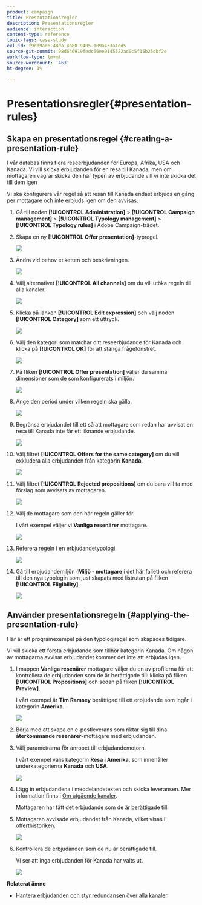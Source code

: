 ```yaml
---
product: campaign
title: Presentationsregler
description: Presentationsregler
audience: interaction
content-type: reference
topic-tags: case-study
exl-id: f9dd9ad6-48da-4a80-9405-109a433a1ed5
source-git-commit: 98d646919fedc66ee9145522ad0c5f15b25dbf2e
workflow-type: tm+mt
source-wordcount: '463'
ht-degree: 1%

---
```


# Presentationsregler{#presentation-rules}

## Skapa en presentationsregel {#creating-a-presentation-rule}

I vår databas finns flera reseerbjudanden för Europa, Afrika, USA och Kanada. Vi vill skicka erbjudanden för en resa till Kanada, men om mottagaren vägrar skicka den här typen av erbjudande vill vi inte skicka det till dem igen

Vi ska konfigurera vår regel så att resan till Kanada endast erbjuds en gång per mottagare och inte erbjuds igen om den avvisas.

1. Gå till noden **[!UICONTROL Administration]** > **[!UICONTROL Campaign management]** > **[!UICONTROL Typology management]** > **[!UICONTROL Typology rules]** i Adobe Campaign-trädet.
1. Skapa en ny **[!UICONTROL Offer presentation]**-typregel.

   ![](assets/offer_typology_example_001.png)

1. Ändra vid behov etiketten och beskrivningen.

   ![](assets/offer_typology_example_002.png)

1. Välj alternativet **[!UICONTROL All channels]** om du vill utöka regeln till alla kanaler.

   ![](assets/offer_typology_example_003.png)

1. Klicka på länken **[!UICONTROL Edit expression]** och välj noden **[!UICONTROL Category]** som ett uttryck.

   ![](assets/offer_typology_example_004.png)

1. Välj den kategori som matchar ditt reseerbjudande för Kanada och klicka på **[!UICONTROL OK]** för att stänga frågefönstret.

   ![](assets/offer_typology_example_005.png)

1. På fliken **[!UICONTROL Offer presentation]** väljer du samma dimensioner som de som konfigurerats i miljön.

   ![](assets/offer_typology_example_006.png)

1. Ange den period under vilken regeln ska gälla.

   ![](assets/offer_typology_example_007.png)

1. Begränsa erbjudandet till ett så att mottagare som redan har avvisat en resa till Kanada inte får ett liknande erbjudande.

   ![](assets/offer_typology_example_008.png)

1. Välj filtret **[!UICONTROL Offers for the same category]** om du vill exkludera alla erbjudanden från kategorin **Kanada**.

   ![](assets/offer_typology_example_020.png)

1. Välj filtret **[!UICONTROL Rejected propositions]** om du bara vill ta med förslag som avvisats av mottagaren.

   ![](assets/offer_typology_example_021.png)

1. Välj de mottagare som den här regeln gäller för.

   I vårt exempel väljer vi **Vanliga resenärer** mottagare.

   ![](assets/offer_typology_example_009.png)

1. Referera regeln i en erbjudandetypologi.

   ![](assets/offer_typology_example_013.png)

1. Gå till erbjudandemiljön (**Miljö - mottagare** i det här fallet) och referera till den nya typologin som just skapats med listrutan på fliken **[!UICONTROL Eligibility]**.

   ![](assets/offer_typology_example_014.png)

## Använder presentationsregeln {#applying-the-presentation-rule}

Här är ett programexempel på den typologiregel som skapades tidigare.

Vi vill skicka ett första erbjudande som tillhör kategorin Kanada. Om någon av mottagarna avvisar erbjudandet kommer det inte att erbjudas igen.

1. I mappen **Vanliga resenärer** mottagare väljer du en av profilerna för att kontrollera de erbjudanden som de är berättigade till: klicka på fliken **[!UICONTROL Propositions]** och sedan på fliken **[!UICONTROL Preview]**.

   I vårt exempel är **Tim Ramsey** berättigad till ett erbjudande som ingår i kategorin **Amerika**.

   ![](assets/offer_typology_example_015.png)

1. Börja med att skapa en e-postleverans som riktar sig till dina **återkommande resenärer**-mottagare med erbjudanden.
1. Välj parametrarna för anropet till erbjudandemotorn.

   I vårt exempel väljs kategorin **Resa i Amerika**, som innehåller underkategorierna **Kanada** och **USA**.

   ![](assets/offer_typology_example_016.png)

1. Lägg in erbjudandena i meddelandetexten och skicka leveransen. Mer information finns i [Om utgående kanaler](../../interaction/using/about-outbound-channels.md).

   Mottagaren har fått det erbjudande som de är berättigade till.

1. Mottagaren avvisade erbjudandet från Kanada, vilket visas i offerthistoriken.

   ![](assets/offer_typology_example_018.png)

1. Kontrollera de erbjudanden som de nu är berättigade till.

   Vi ser att inga erbjudanden för Kanada har valts ut.

   ![](assets/offer_typology_example_019.png)

**Relaterat ämne**

* [Hantera erbjudanden och styr redundansen över alla kanaler](https://helpx.adobe.com/campaign/kb/simplifying-campaign-management-acc.html#Manageoffersandcontrolredundancyacrosschannels)
